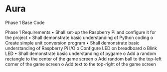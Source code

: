 # Aura
Phase 1 Base Code

Phase 1 Requirements
• Shall set-up the Raspberry Pi and configure it for the project
• Shall demonstrate basic understanding of Python coding
         o	 Create simple unit conversion program
•	Shall demonstrate basic understanding of Raspberry Pi I/O
         o	Configure LED on breadboard
         o	Blink LED
•	Shall demonstrate basic understanding of pygame
         o	Add a random rectangle to the center of the game screen
         o	Add random ball to the top-left corner of the game screen
         o	Add text to the top-right of the game screen
